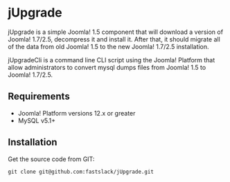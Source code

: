 jUpgrade
========

jUpgrade is a simple Joomla! 1.5 component that will download a version of Joomla! 1.7/2.5, decompress it and install it. After that, it should migrate all of the data from old Joomla! 1.5 to the new Joomla! 1.7/2.5 installation.

jUpgradeCli is a command line CLI script using the Joomla! Platform that allow administrators to convert mysql dumps files from Joomla! 1.5 to Joomla! 1.7/2.5.

Requirements
------------

* Joomla! Platform versions 12.x or greater
* MySQL v5.1+


Installation
------------

Get the source code from GIT:

    git clone git@github.com:fastslack/jUpgrade.git



